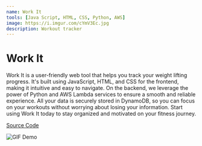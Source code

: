 ```yaml
---
name: Work It
tools: [Java Script, HTML, CSS, Python, AWS]
image: https://i.imgur.com/cYmV3Ec.jpg
description: Workout tracker
---
```


# Work It
Work It is a user-friendly web tool that helps you track your weight lifting progress. It's built using JavaScript, HTML, and CSS for the frontend, making it intuitive and easy to navigate. On the backend, we leverage the power of Python and AWS Lambda services to ensure a smooth and reliable experience. All your data is securely stored in DynamoDB, so you can focus on your workouts without worrying about losing your information. Start using Work It today to stay organized and motivated on your fitness journey.

<!-- UPDATE THE LINK TO THE GITHUB REPO-->
[Source Code](https://github.com/AndrewIO47/workout-traker-app)
<!-- UPDATE THE LINK TO THE GIF DEMO -->
![GIF Demo]()